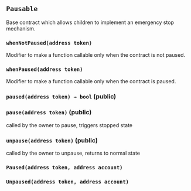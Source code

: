 ## `Pausable`



Base contract which allows children to implement an emergency stop mechanism.

### `whenNotPaused(address token)`



Modifier to make a function callable only when the contract is not paused.

### `whenPaused(address token)`



Modifier to make a function callable only when the contract is paused.


### `paused(address token) → bool` (public)





### `pause(address token)` (public)



called by the owner to pause, triggers stopped state

### `unpause(address token)` (public)



called by the owner to unpause, returns to normal state


### `Paused(address token, address account)`





### `Unpaused(address token, address account)`







